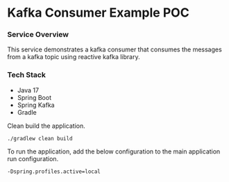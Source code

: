 # Kafka Consumer Example POC

### Service Overview
This service demonstrates a kafka consumer that consumes the messages from a kafka topic using reactive kafka library.

### Tech Stack
- Java 17
- Spring Boot
- Spring Kafka
- Gradle

Clean build the application.

```shell
./gradlew clean build
```

To run the application, add the below configuration to the main application run configuration.
```
-Dspring.profiles.active=local
```